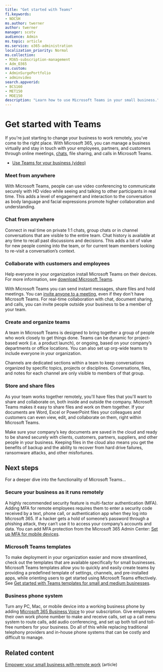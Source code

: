 ```yaml
---
title: "Get started with Teams"
f1.keywords:
- NOCSH
ms.author: twerner
author: twerner
manager: scotv
audience: Admin
ms.topic: article
ms.service: o365-administration
localization_priority: Normal
ms.collection: 
- M365-subscription-management 
- Adm_O365
ms.custom: 
- AdminSurgePortfolio
- adminvideo
search.appverid:
- BCS160
- MET150
- MOE150
description: "Learn how to use Microsoft Teams in your small business."
---
```


# Get started with Teams

If you're just starting to change your business to work remotely, you've come to the right place. With Microsoft 365, you can manage a business virtually and stay in touch with your employees, partners, and customers through online meetings, [chats](https://www.microsoft.com/microsoft-teams/instant-messaging?ocid=oo_support_mix_marvel_ups_support_smcteamsmb_inline), file sharing, and calls in Microsoft Teams. 

- [Use Teams for your business (video)](#use-teams-for-your-business-video)

### Meet from anywhere

With Microsoft Teams, people can use video conferencing to communicate securely with HD video while seeing and talking to other participants in real time. This adds a level of engagement and interaction to the conversation as body language and facial expressions promote higher collaboration and understanding.

### Chat from anywhere

Connect in real time on private 1:1 chats, group chats or in channel conversations that are visible to the entire team. Chat history is available at any time to recall past discussions and decisions. This adds a lot of value for new people coming into the team, or for current team members looking to re-visit a conversation’s context.

### Collaborate with customers and employees

Help everyone in your organization install Microsoft Teams on their devices. For more information, see [download Microsoft Teams](https://aka.ms/downloadteams).

With Microsoft Teams you can send instant messages, share files and hold meetings. You can [invite anyone to a meeting](schedule-guest-meeting.md), even if they don't have Microsoft Teams. For real-time collaboration with chat, document sharing, and calls, you can invite people outside your business to be a member of your team.

### Create and organize teams

A team in Microsoft Teams is designed to bring together a group of people who work closely to get things done. Teams can be dynamic for project-based work (i.e. a product launch), or ongoing, based on your company’s departments or office locations. You can also set up org-wide teams to include everyone in your organization.

Channels are dedicated sections within a team to keep conversations organized by specific topics, projects or disciplines. Conversations, files, and notes for each channel are only visible to members of that group.

### Store and share files

As your team works together remotely, you'll have files that you'll want to share and collaborate on, both inside and outside the company. Microsoft Teams makes it easy to share files and work on them together. If your documents are Word, Excel or PowerPoint files your colleagues and customers can even view, edit, and collaborate on them, right within Microsoft Teams.

Make sure your company’s key documents are saved in the cloud and ready to be shared securely with clients, customers, partners, suppliers, and other people in your business. Keeping files in the cloud also means you get the benefits of backup and the ability to recover from hard drive failures, ransomware attacks, and other misfortunes.

## Next steps

For a deeper dive into the functionality of Microsoft Teams...

### Secure your business as it runs remotely

A highly recommended security feature is multi-factor authentication (MFA). Adding MFA for remote employees requires them to enter a security code received by a text, phone call, or authentication app when they log into Microsoft 365. If a hacker gets a hold of someone’s password through a phishing attack, they can’t use it to access your company’s accounts and data. You can add MFA protection from the Microsoft 365 Admin Center: [Set up MFA for mobile devices](set-up-mfa.md).

### Microsoft Teams templates

To make deployment in your organization easier and more streamlined, check out the templates that are available specifically for small businesses. Microsoft Teams templates allow you to quickly and easily create teams by providing a predefined template of settings, channels, and pre-installed apps, while orienting users to get started using Microsoft Teams effectively. See [Get started with Teams templates for small and medium businesses](https://docs.microsoft.com/microsoftteams/smb-templates).

### Business phone system

Turn any PC, Mac, or mobile device into a working business phone by adding [Microsoft 365 Business Voice](https://aka.ms/getbusinessvoice) to your subscription. Give employees their own work phone number to make and receive calls, set up a call menu system to route calls, add audio conferencing, and set up both toll and toll-free numbers for your business. Do all of this while replacing traditional telephony providers and in-house phone systems that can be costly and difficult to manage.

## Related content

[Empower your small business with remote work](../admin/misc/empower-your-small-business-with-remote-work.md) (article)